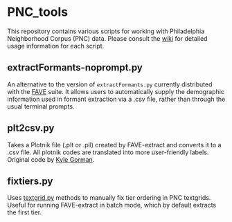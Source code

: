 PNC\_tools
=========

This repository contains various scripts for working with Philadelphia 
Neighborhood Corpus (PNC) data. Please consult the 
[wiki](https://github.com/hilaryp/PNC_tools/wiki) 
for detailed usage information for each script.

## extractFormants-noprompt.py

An alternative to the version of `extractFormants.py` currently
distributed with the [FAVE](https://github.com/JoFrhwld/FAVE) suite. It allows
users to automatically supply the demographic information used in formant 
extraction via a .csv file, rather than through the usual terminal prompts.  

## plt2csv.py

Takes a Plotnik file (.plt or .pll) created by FAVE-extract and 
converts it to a .csv file. All plotnik codes are translated into more 
user-friendly labels. Original code by 
[Kyle Gorman](https://github.com/kylebgorman). 

## fixtiers.py

Uses [textgrid.py](https://github.com/kylebgorman/textgrid) methods
to manually fix tier ordering in PNC textgrids. Useful for running FAVE-extract
in batch mode, which by default extracts the first tier.

